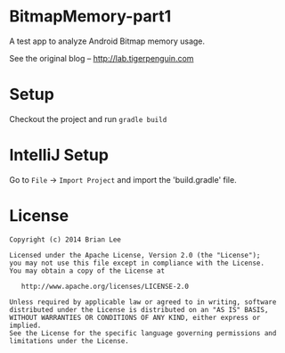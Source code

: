 BitmapMemory-part1
==================

A test app to analyze Android Bitmap memory usage.

See the original blog – http://lab.tigerpenguin.com

Setup
=====

Checkout the project and run `gradle build`


IntelliJ Setup
==============

Go to `File` -> `Import Project` and import the 'build.gradle' file.

License
=======

    Copyright (c) 2014 Brian Lee

    Licensed under the Apache License, Version 2.0 (the "License");
    you may not use this file except in compliance with the License.
    You may obtain a copy of the License at

       http://www.apache.org/licenses/LICENSE-2.0

    Unless required by applicable law or agreed to in writing, software
    distributed under the License is distributed on an "AS IS" BASIS,
    WITHOUT WARRANTIES OR CONDITIONS OF ANY KIND, either express or implied.
    See the License for the specific language governing permissions and
    limitations under the License.

